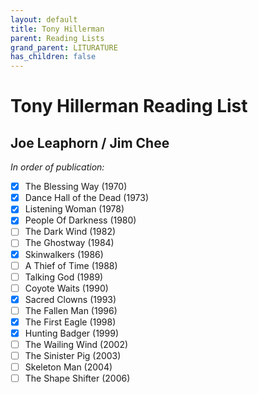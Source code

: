 ```yaml
---
layout: default
title: Tony Hillerman
parent: Reading Lists
grand_parent: LITURATURE
has_children: false
---
```

# Tony Hillerman Reading List

## Joe Leaphorn / Jim Chee
*In order of publication:*  
- [X] The Blessing Way (1970)  
- [X] Dance Hall of the Dead (1973)  
- [X] Listening Woman (1978)  
- [X] People Of Darkness (1980)  
- [ ] The Dark Wind (1982)  
- [ ] The Ghostway (1984)  
- [X] Skinwalkers (1986)  
- [ ] A Thief of Time (1988)  
- [ ] Talking God (1989)  
- [ ] Coyote Waits (1990)  
- [X] Sacred Clowns (1993)  
- [ ] The Fallen Man (1996)  
- [X] The First Eagle (1998)  
- [X] Hunting Badger (1999)  
- [ ] The Wailing Wind (2002)  
- [ ] The Sinister Pig (2003)  
- [ ] Skeleton Man (2004)  
- [ ] The Shape Shifter (2006)  